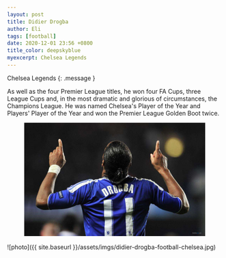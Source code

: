 ```yaml
---
layout: post
title: Didier Drogba
author: Eli
tags: [football]
date: 2020-12-01 23:56 +0800
title_color: deepskyblue
myexcerpt: Chelsea Legends
---
```

Chelsea Legends
{: .message }

As well as the four Premier League titles, he won four FA Cups, three League Cups and, in the most dramatic and glorious of circumstances, the Champions League. He was named Chelsea's Player of the Year and Players' Player of the Year and won the Premier League Golden Boot twice.

<figure>
  <a><img src="/assets/imgs/Drogba.jpeg"></a>
</figure>

![photo]({{ site.baseurl }}/assets/imgs/didier-drogba-football-chelsea.jpg)
